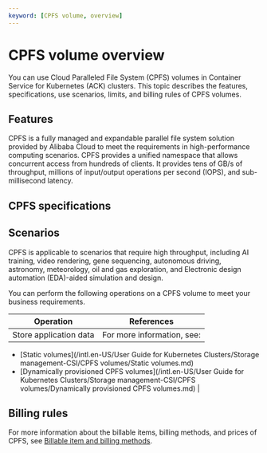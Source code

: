 ```yaml
---
keyword: [CPFS volume, overview]
---
```


# CPFS volume overview

You can use Cloud Paralleled File System \(CPFS\) volumes in Container Service for Kubernetes \(ACK\) clusters. This topic describes the features, specifications, use scenarios, limits, and billing rules of CPFS volumes.

## Features

CPFS is a fully managed and expandable parallel file system solution provided by Alibaba Cloud to meet the requirements in high-performance computing scenarios. CPFS provides a unified namespace that allows concurrent access from hundreds of clients. It provides tens of GB/s of throughput, millions of input/output operations per second \(IOPS\), and sub-millisecond latency.

## CPFS specifications

## Scenarios

CPFS is applicable to scenarios that require high throughput, including AI training, video rendering, gene sequencing, autonomous driving, astronomy, meteorology, oil and gas exploration, and Electronic design automation \(EDA\)-aided simulation and design.

You can perform the following operations on a CPFS volume to meet your business requirements.

|Operation|References|
|---------|----------|
|Store application data|For more information, see:

-   [Static volumes](/intl.en-US/User Guide for Kubernetes Clusters/Storage management-CSI/CPFS volumes/Static volumes.md)
-   [Dynamically provisioned CPFS volumes](/intl.en-US/User Guide for Kubernetes Clusters/Storage management-CSI/CPFS volumes/Dynamically provisioned CPFS volumes.md) |

## Billing rules

For more information about the billable items, billing methods, and prices of CPFS, see [Billable item and billing methods]().

